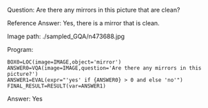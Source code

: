 Question: Are there any mirrors in this picture that are clean?

Reference Answer: Yes, there is a mirror that is clean.

Image path: ./sampled_GQA/n473688.jpg

Program:

```
BOX0=LOC(image=IMAGE,object='mirror')
ANSWER0=VQA(image=IMAGE,question='Are there any mirrors in this picture?')
ANSWER1=EVAL(expr="'yes' if {ANSWER0} > 0 and else 'no'")
FINAL_RESULT=RESULT(var=ANSWER1)
```
Answer: Yes

